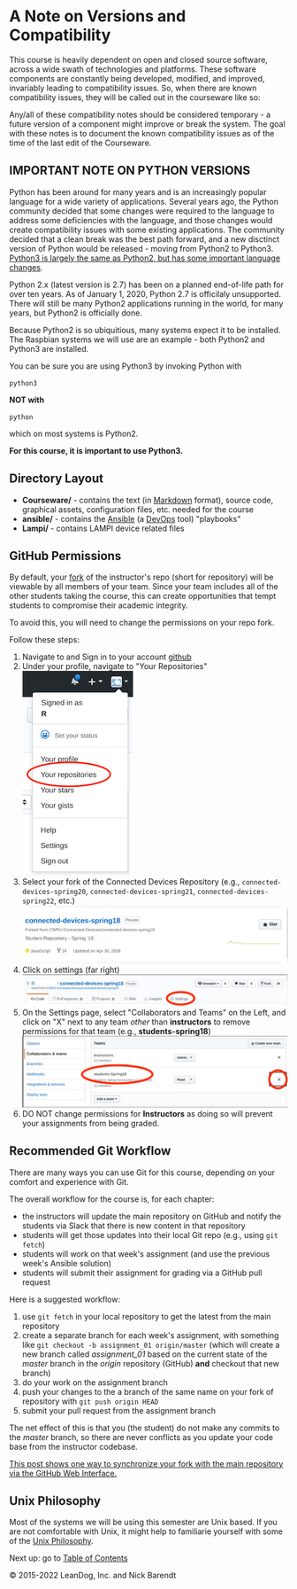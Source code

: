 # A Note on Versions and Compatibility

This course is heavily dependent on open and closed source software, across a wide swath of technologies and platforms.  These software components are constantly being developed, modified, and improved, invariably leading to compatibility issues.  So, when there are known compatibility issues, they will be called out in the courseware like so:

Any/all of these compatibility notes should be considered temporary - a future version of a component might improve or break the system.  The goal with these notes is to document the known compatibility issues as of the time of the last edit of the Courseware.

## **IMPORTANT NOTE ON PYTHON VERSIONS**

Python has been around for many years and is an increasingly popular language for a wide variety of applications.  Several years ago, the Python community decided that some changes were required to the language to address some deficiencies with the language, and those changes would create compatibility issues with some existing applications.  The community decided that a clean break was the best path forward, and a new disctinct version of Python would be released - moving from Python2 to Python3.  [Python3 is largely the same as Python2, but has some important language changes](https://docs.python.org/3.0/whatsnew/3.0.html).  

Python 2.x (latest version is 2.7) has been on a planned end-of-life path for over ten years.  As of January 1, 2020, Python 2.7 is officilaly unsupported.  There will still be many Python2 applications running in the world, for many years, but Python2 is officially done.

Because Python2 is so ubiquitious, many systems expect it to be installed.  The Raspbian systems we will use are an example - both Python2 and Python3 are installed.

You can be sure you are using Python3 by invoking Python with

```python3
python3
```

**NOT with**

```python3
python
```

which on most systems is Python2.

**For this course, it is important to use Python3.**

## Directory Layout

* **Courseware/** - contains the text (in [Markdown](https://daringfireball.net/projects/markdown/) format), source code, graphical assets, configuration files, etc. needed for the course
* **ansible/** - contains the [Ansible](https://www.ansible.com/) (a [DevOps](https://en.wikipedia.org/wiki/DevOps) tool) "playbooks"
* **Lampi/** - contains LAMPI device related files

## GitHub Permissions

By default, your [fork](https://help.github.com/articles/fork-a-repo/) of the instructor's repo (short for repository) will be viewable by all members of your team.  Since your team includes all of the other students taking the course, this can create opportunities that tempt students to compromise their academic integrity.

To avoid this, you will need to change the permissions on your repo fork.

Follow these steps:

1. Navigate to and Sign in to your account
[github](https://github.com/)
1. Under your profile, navigate to "Your Repositories"
![profile](Images/settings.png)
1. Select your fork of the Connected Devices Repository  (e.g., `connected-devices-spring20`, `connected-devices-spring21`, `connected-devices-spring22`, etc.)
![your fork](Images/repo.png)
1. Click on settings (far right)
![Settings](Images/repo_settings.png)
1. On the Settings page, select "Collaborators and Teams" on the Left, and click on "X" next to any team _other_ than **instructors** to remove permissions for that team (e.g., **students-spring18**)
![click on the "X"](Images/repo_permissions.png)
1. DO NOT change permissions for **Instructors** as doing so will prevent your assignments from being graded.

## Recommended Git Workflow

There are many ways you can use Git for this course, depending on your comfort and experience with Git.

The overall workflow for the course is, for each chapter:

* the instructors will update the main repository on GitHub and notify the students via Slack that there is new content in that repository
* students will get those updates into their local Git repo (e.g., using `git fetch`)
* students will work on that week's assignment (and use the previous week's Ansible solution)
* students will submit their assignment for grading via a GitHub pull request

Here is a suggested workflow:

1. use `git fetch` in your local repository to get the latest from the main repository
2. create a separate branch for each week's assignment, with something like `git checkout -b assignment_01 origin/master` (which will create a new branch called _assignment\_01_ based on the current state of the _master_ branch in the _origin_ repository (GitHub) __and__ checkout that new branch)
3. do your work on the assignment branch
4. push your changes to the a branch of the same name on your fork of repository with `git push origin HEAD`
4. submit your pull request from the assignment branch

The net effect of this is that you (the student) do not make any commits to the _master_ branch, so there are never conflicts as you update your code base from the instructor codebase.

[This post shows one way to synchronize your fork with the main repository via the GitHub Web Interface.](https://github.com/KirstieJane/STEMMRoleModels/wiki/Syncing-your-fork-to-the-original-repository-via-the-browser)

## Unix Philosophy

Most of the systems we will be using this semester are Unix based.  If you are not comfortable with Unix, it might help to familiarie yourself with some of the [Unix Philosophy](https://homepage.cs.uri.edu/~thenry/resources/unix_art/ch01s06.html).

Next up: go to [Table of Contents](../../README.md)

&copy; 2015-2022 LeanDog, Inc. and Nick Barendt
